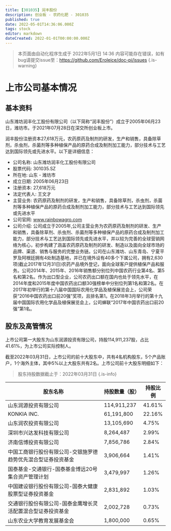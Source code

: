 ```yaml
---
title: [301035] 润丰股份
description: 创业板 - 农药化肥 - 301035
published: true
date: 2022-05-01T14:36:06.000Z
tags: stock
editor: markdown
dateCreated: 2022-01-01T00:00:00.000Z
---
```


> 本页面由自动化程序生成于 2022年5月1日 14:36
> 内容可能存在错误，如有bug请提交issue至：https://github.com/Eroleice/doc-pi/issues
{.is-warning}

# 上市公司基本情况

## 基本资料

山东潍坊润丰化工股份有限公司（以下简称“润丰股份”）成立于2005年06月23日，潍坊市。于2021年07月28日在深交所创业板上市。

润丰股份注册资本27,618万元，农药原药及制剂的研发，生产和销售，具备除草剂，杀虫剂，杀菌剂等多种植保产品的原药合成及制剂加工能力，部分技术与工艺达到国际领先或先进水平。以下是详细信息：

- 公司名称: 山东潍坊润丰化工股份有限公司
- 股票代码: 301035.SZ
- 所在地: 山东 - 潍坊市
- 成立日期: 2005年06月23日
- 注册资本: 27,618万元
- 法定代表人: 王文才
- 主营业务: 农药原药及制剂的研发，生产和销售，具备除草剂，杀虫剂，杀菌剂等多种植保产品的原药合成及制剂加工能力，部分技术与工艺达到国际领先或先进水平
- 公司官网: www.rainbowagro.com
- 公司介绍: 公司成立于2005年,公司主营业务为农药原药及制剂的研发、生产和销售，具备除草剂、杀虫剂、杀菌剂等多种植保产品的原药合成及制剂加工能力，部分技术与工艺达到国际领先或先进水平，并以较为完善的全球营销网络为核心，初步构建了涵盖农药原药及制剂的研发、制造以及面向全球市场的品牌、渠道、销售与服务的完整业务链。公司在山东潍坊、山东青岛、宁夏平罗及阿根廷拥有4处制造基地，并已在境外设有40多个下属公司，拥有2,630项(截止2017年12月31日)农药产品境外登记，面向全球客户提供植保产品和服务。公司2014年、2015年、2016年销售额分别位列中国农药行业第4名、第5名和第2名。作为出口型企业，公司农药出口额在国内也处于领先水平，在2014年度和2015年度中国农药出口额30强榜单中分别位列第1名和第2名。在2017年初举行的第十八届中国国际农用化学品及植保展览会上，公司荣获“2016中国农药出口前20强”奖项，且排名第1。在2018年3月举行的第十九届中国国际农用化学品及植保展览会上，公司蝉联“2017年中国农药出口前20强”第1名。


## 股东及高管情况

上市公司第一大股东为山东润源投资有限公司，持股114,911,237股，占比41.61%，为上市公司实际控制人。

截至2022年03月31日，上市公司的前十大股东中，共有4名机构股东，5个产品账户，1个海外主体，其中5%以上大股东共有2名。上市公司前十大股东明细如下：

> 股东持股数据截止于：2022年03月31日
{.is-info}

| 股东名称 | 持股数量（股） | 持股比例 |
| --- | --- | --- |
| 山东润源投资有限公司 | 114,911,237 | 41.61% |
| KONKIA INC. | 61,191,800 | 22.16% |
| 山东润农投资有限公司 | 13,105,690 | 4.75% |
| 深圳市兴达发科技有限公司 | 8,264,487 | 2.99% |
| 济南信博投资有限公司 | 7,856,786 | 2.84% |
| 中国工商银行股份有限公司-交银施罗德趋势优先混合型证券投资基金 | 3,906,664 | 1.41% |
| 国泰基金-交通银行-国泰基金博远20号集合资产管理计划 | 3,479,997 | 1.26% |
| 中国建设银行股份有限公司-国泰大健康股票型证券投资基金 | 2,831,892 | 1.03% |
| 交通银行股份有限公司-国泰金鹰增长灵活配置混合型证券投资基金 | 2,002,728 | 0.73% |
| 山东农业大学教育发展基金会 | 1,800,000 | 0.65% |




